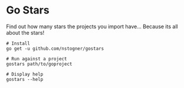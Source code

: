 # Go Stars

Find out how many stars the projects you import have... Because its all about the stars!

```
# Install
go get -u github.com/nstogner/gostars

# Run against a project
gostars path/to/goproject

# Display help
gostars --help
```

